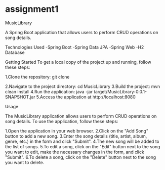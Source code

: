 # assignment1
MusicLibrary

A Spring Boot application that allows users to perform CRUD operations on song details.

Technologies Used
-Spring Boot
-Spring Data JPA
-Spring Web
-H2 Database

Getting Started
To get a local copy of the project up and running, follow these steps:

1.Clone the repository:
git clone <url-of-the-repository>

2.Navigate to the project directory:
cd MusicLibrary
3.Build the project:
mvn clean install
4.Run the application:
java -jar target/MusicLibrary-0.0.1-SNAPSHOT.jar
5.Access the application at http://localhost:8080

Usage

The MusicLibrary application allows users to perform CRUD operations on song details. To use the application, follow these steps:

1.Open the application in your web browser.
2.Click on the "Add Song" button to add a new song.
3.Enter the song details (title, artist, album, genre, etc.) in the form and click "Submit".
4.The new song will be added to the list of songs.
5.To edit a song, click on the "Edit" button next to the song you want to edit, make the necessary changes in the form, and click "Submit".
6.To delete a song, click on the "Delete" button next to the song you want to delete.
